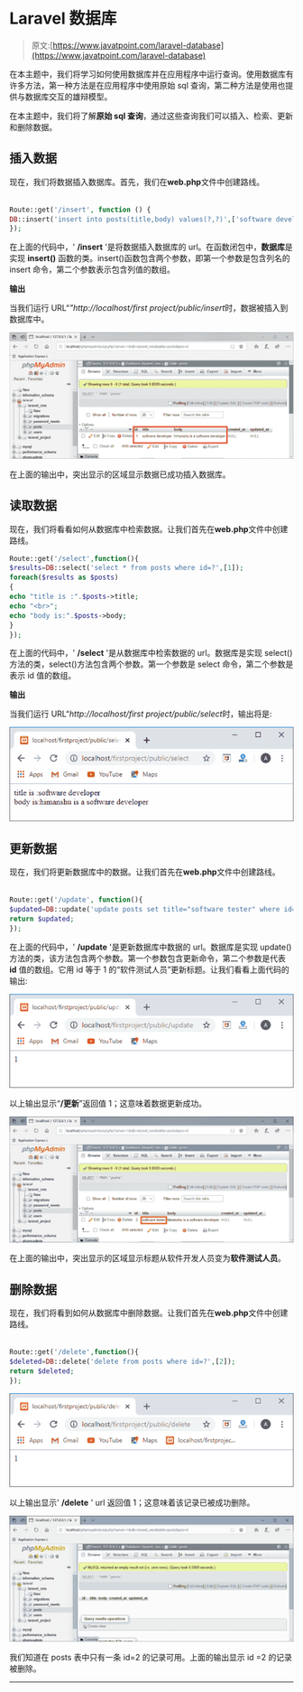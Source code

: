 # Laravel 数据库

> 原文:[https://www.javatpoint.com/laravel-database](https://www.javatpoint.com/laravel-database)

在本主题中，我们将学习如何使用数据库并在应用程序中运行查询。使用数据库有许多方法，第一种方法是在应用程序中使用原始 sql 查询，第二种方法是使用也提供与数据库交互的雄辩模型。

在本主题中，我们将了解**原始 sql 查询**，通过这些查询我们可以插入、检索、更新和删除数据。

## 插入数据

现在，我们将数据插入数据库。首先，我们在**web.php**文件中创建路线。

```php

Route::get('/insert', function () {
DB::insert('insert into posts(title,body) values(?,?)',['software developer','himanshu is a software developer']);
});

```

在上面的代码中，' **/insert** '是将数据插入数据库的 url。在函数闭包中，**数据库**是实现 **insert()** 函数的类。insert()函数包含两个参数，即第一个参数是包含列名的 insert 命令，第二个参数表示包含列值的数组。

**输出**

当我们运行 URL“*”http://localhost/first project/public/insert*时，数据被插入到数据库中。

![Laravel database](img/d6dccb7087b2afbf7164f886fbd5e1e0.png)

在上面的输出中，突出显示的区域显示数据已成功插入数据库。

## 读取数据

现在，我们将看看如何从数据库中检索数据。让我们首先在**web.php**文件中创建路线。

```php
Route::get('/select',function(){
$results=DB::select('select * from posts where id=?',[1]);
foreach($results as $posts)
{
echo "title is :".$posts->title;
echo "<br>";
echo "body is:".$posts->body;
}
});

```

在上面的代码中，' **/select** '是从数据库中检索数据的 url。数据库是实现 select()方法的类，select()方法包含两个参数。第一个参数是 select 命令，第二个参数是表示 id 值的数组。

**输出**

当我们运行 URL“*http://localhost/first project/public/select*时，输出将是:

![Laravel database](img/54f15d39e6849053f0fb156c39d85919.png)

## 更新数据

现在，我们将更新数据库中的数据。让我们首先在**web.php**文件中创建路线。

```php

Route::get('/update', function(){
$updated=DB::update('update posts set title="software tester" where id=?',[1]);
return $updated;
});

```

在上面的代码中，' **/update** '是更新数据库中数据的 url。数据库是实现 update()方法的类，该方法包含两个参数。第一个参数包含更新命令，第二个参数是代表 **id** 值的数组。它用 id 等于 1 的“软件测试人员”更新标题。让我们看看上面代码的输出:

![Laravel database](img/509cc704f3ff5802a86bee24cbe0b23c.png)

以上输出显示“**/更新**”返回值 1；这意味着数据更新成功。

![Laravel database](img/10ad09accedf03eec638b9654d3d2e27.png)

在上面的输出中，突出显示的区域显示标题从软件开发人员变为**软件测试人员**。

## 删除数据

现在，我们将看到如何从数据库中删除数据。让我们首先在**web.php**文件中创建路线。

```php

Route::get('/delete',function(){
$deleted=DB::delete('delete from posts where id=?',[2]);
return $deleted;
});

```

![Laravel database](img/8fc9571d02816e819a9e55a6bb55d1ea.png)

以上输出显示' **/delete** ' url 返回值 1；这意味着该记录已被成功删除。

![Laravel database](img/4f8aeb9135ee67634c1bbedc96519f15.png)

我们知道在 posts 表中只有一条 id=2 的记录可用。上面的输出显示 id =2 的记录被删除。

* * *